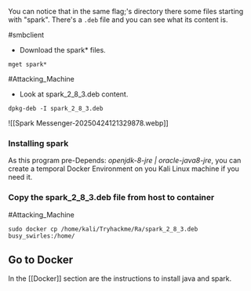 You can notice that in the same flag;'s directory there some files starting with "spark".
There's a `.deb` file and you can see what its content is.

#smbclient 
- Download the spark* files.
```
mget spark*
```

#Attacking_Machine 
- Look at spark_2_8_3.deb content.
```
dpkg-deb -I spark_2_8_3.deb
```

![[Spark Messenger-20250424121329878.webp]]

### Installing spark

As this program pre-Depends: *openjdk-8-jre | oracle-java8-jre*, you can create a temporal Docker Environment on you Kali Linux machine if you need it.


### Copy the spark_2_8_3.deb file from host to container

#Attacking_Machine 

```
sudo docker cp /home/kali/Tryhackme/Ra/spark_2_8_3.deb busy_swirles:/home/
```

## Go to Docker

In the [[Docker]]  section are the instructions to install java and spark.

